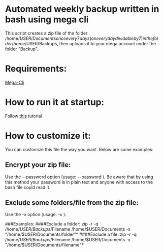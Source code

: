 # Automated weekly backup written in bash using mega cli
This script creates a zip file of the folder /home/$USER/Documents once every 7 days (on every day dividable by 7) in the folder /home/$USER/Backups, then uploads it to your mega account under the folder "Backup". 

# Requirements: 
[Mega-Cli](https://mega.io/cmd)

# How to run it at startup:
Follow [this](https://stackoverflow.com/questions/12973777/how-to-run-a-shell-script-at-startup) tutorial

# How to customize it:
You can customize this file the way you want. Below are some examples:
## Encrypt your zip file:
Use the --password option (usage: --password <password>). Be aware that by using this method your password is in plain text and anyone with access to the bash file could read it.

## Exclude some folders/file from the zip file:
Use the -x option (usage: -x <paths>).
  
###Examples:
####Exclude a folder:
zip -r -q /home/$USER/Backups/$Filename /home/$USER/Documents -x "/home/$USER/Documents/folder"\*
####Exclude a file:
zip -r -q /home/$USER/Backups/$Filename /home/$USER/Documents -x "/home/$USER/Documents/filename"\*
